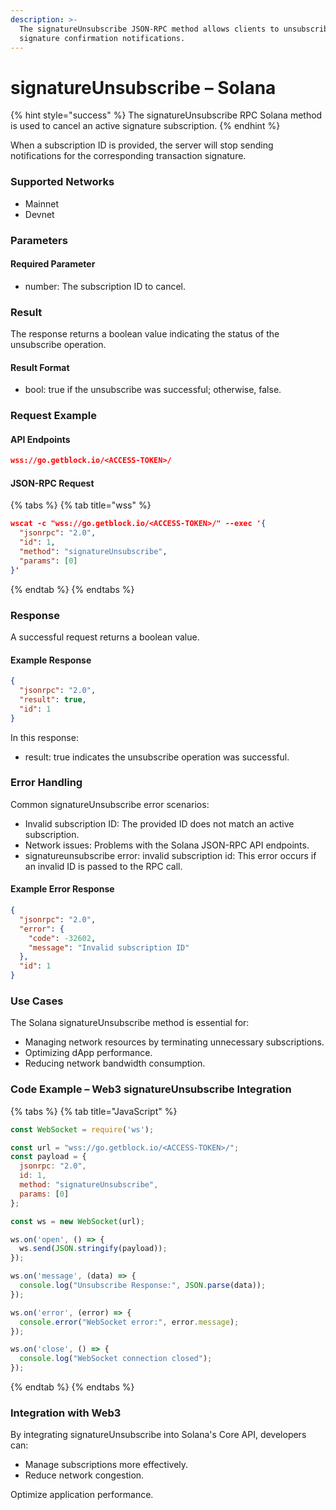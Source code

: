 ```yaml
---
description: >-
  The signatureUnsubscribe JSON-RPC method allows clients to unsubscribe from
  signature confirmation notifications.
---
```


# signatureUnsubscribe – Solana

{% hint style="success" %}
The signatureUnsubscribe RPC Solana method is used to cancel an active signature subscription.&#x20;
{% endhint %}

When a subscription ID is provided, the server will stop sending notifications for the corresponding transaction signature.

### Supported Networks

* Mainnet
* Devnet

### Parameters

#### Required Parameter

* number: The subscription ID to cancel.

### Result

The response returns a boolean value indicating the status of the unsubscribe operation.

#### Result Format

* bool: true if the unsubscribe was successful; otherwise, false.

### Request Example

#### API Endpoints

```json
wss://go.getblock.io/<ACCESS-TOKEN>/
```

#### JSON-RPC Request

{% tabs %}
{% tab title="wss" %}
```json
wscat -c "wss://go.getblock.io/<ACCESS-TOKEN>/" --exec '{
  "jsonrpc": "2.0",
  "id": 1,
  "method": "signatureUnsubscribe",
  "params": [0]
}'
```
{% endtab %}
{% endtabs %}

### Response

A successful request returns a boolean value.

#### Example Response

```json
{
  "jsonrpc": "2.0",
  "result": true,
  "id": 1
}
```

In this response:

* result: true indicates the unsubscribe operation was successful.

### Error Handling

Common signatureUnsubscribe error scenarios:

* Invalid subscription ID: The provided ID does not match an active subscription.
* Network issues: Problems with the Solana JSON-RPC API endpoints.
* signatureunsubscribe error: invalid subscription id: This error occurs if an invalid ID is passed to the RPC call.

#### Example Error Response

```json
{
  "jsonrpc": "2.0",
  "error": {
    "code": -32602,
    "message": "Invalid subscription ID"
  },
  "id": 1
}
```

### Use Cases

The Solana signatureUnsubscribe method is essential for:

* Managing network resources by terminating unnecessary subscriptions.
* Optimizing dApp performance.
* Reducing network bandwidth consumption.

### Code Example – Web3 signatureUnsubscribe Integration

{% tabs %}
{% tab title="JavaScript" %}
```javascript
const WebSocket = require('ws');

const url = "wss://go.getblock.io/<ACCESS-TOKEN>/";
const payload = {
  jsonrpc: "2.0",
  id: 1,
  method: "signatureUnsubscribe",
  params: [0]
};

const ws = new WebSocket(url);

ws.on('open', () => {
  ws.send(JSON.stringify(payload));
});

ws.on('message', (data) => {
  console.log("Unsubscribe Response:", JSON.parse(data));
});

ws.on('error', (error) => {
  console.error("WebSocket error:", error.message);
});

ws.on('close', () => {
  console.log("WebSocket connection closed");
});
```
{% endtab %}
{% endtabs %}

### Integration with Web3

By integrating signatureUnsubscribe into Solana's Core API, developers can:

* Manage subscriptions more effectively.
* Reduce network congestion.

Optimize application performance.
